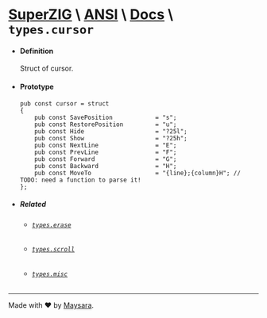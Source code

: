 
# **[SuperZIG](https://github.com/Super-ZIG)** \ **[ANSI](../../README.md)** \ **[Docs](../readme.md)** \ **`types.cursor`**

- #### **Definition**

    Struct of cursor.

- #### **Prototype**

    ```zig
    pub const cursor = struct
    {
        pub const SavePosition            = "s";
        pub const RestorePosition         = "u";
        pub const Hide                    = "?25l";
        pub const Show                    = "?25h";
        pub const NextLine                = "E";
        pub const PrevLine                = "F";
        pub const Forward                 = "G";
        pub const Backward                = "H";
        pub const MoveTo                  = "{line};{column}H"; // TODO: need a function to parse it!
    };
    ```

- ##### Related

  - ###### [`types.erase`](./erase.md)
  
  - ###### [`types.scroll`](./scroll.md)

  - ###### [`types.misc`](./misc.md)
  
---

Made with ❤️ by [Maysara](http://github.com/maysara-elshewehy).